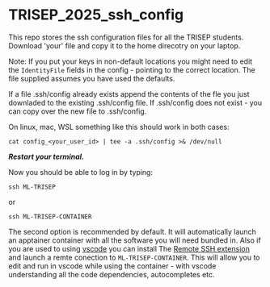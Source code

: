 # TRISEP_2025_ssh_config

This repo stores the ssh configuration files for all the TRISEP students.
Download 'your' file and copy it to the home direcotry on your laptop. 

Note: If you put your keys in non-default locations you might need to edit the ```IdentityFile``` fields in the config - pointing to the correct location. The file supplied assumes you have used the defaults.

If a file .ssh/config already exists append the contents of the fle you just downladed to the existing .ssh/config file. If .ssh/config does not exist - you can copy over the new file to .ssh/config.

On linux, mac, WSL something like this should work in both cases:

```cat config_<your_user_id> | tee -a .ssh/config >& /dev/null```

***Restart your terminal.***

Now you should be able to log in by typing:

```ssh ML-TRISEP```

or

```ssh ML-TRISEP-CONTAINER```

The second option is recommended by default. It will automatically launch an apptainer container with all the software you will need bundled in. Also if you are used to using [vscode](https://code.visualstudio.com/) you can install The [Remote SSH extension](https://marketplace.visualstudio.com/items?itemName=ms-vscode-remote.remote-ssh) and launch a remte conection to ```ML-TRISEP-CONTAINER```. This will allow you to edit and run in vscode while using the container - with vscode understanding all the code dependencies, autocompletes etc.

